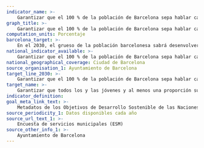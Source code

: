 ```yaml
---
indicator_name: >-
    Garantizar que el 100 % de la población de Barcelona sepa hablar catalán y castellano, y más del 70 %, inglés
graph_title: >-
    Garantizar que el 100 % de la población de Barcelona sepa hablar catalán y castellano, y más del 70 %, inglés
computation_units: Porcentaje
barcelona_target: >-
    En el 2030, el grueso de la población barcelonesa sabrá desenvolverse en al menos tres idiomas: catalán, castellano e inglés
national_indicator_available: >-
    Garantizar que el 100 % de la población de Barcelona sepa hablar catalán y castellano, y más del 70 %, inglés
national_geographical_coverage: Ciudad de Barcelona
source_organisation_1: Ayuntamiento de Barcelona
target_line_2030: >-
    Garantizar que el 100 % de la población de Barcelona sepa hablar catalán y castellano, y más del 70 %, inglés
target_name: >-
    Garantizar que todos los y las jóvenes y al menos una proporción sustancial de personas adultas, tanto hombres como mujeres, tengan competencias en lectura, escritura y aritmética
indicator_definition:
goal_meta_link_text: >-
    Metadatos de los Objetivos de Desarrollo Sostenible de las Naciones Unidas (pdf 894kB)
source_periodicity_1: Datos disponibles cada año
source_url_text_1: >-
    Encuesta de servicios municipales (ESM) 
source_other_info_1: >-
    Ayuntamiento de Barcelona
---
```

